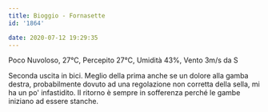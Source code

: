 ```yaml
---
title: Bioggio - Fornasette
id: '1864'

date: 2020-07-12 19:29:35
---
```


Poco Nuvoloso, 27°C, Percepito 27°C, Umidità 43%, Vento 3m/s da S

Seconda uscita in bici. Meglio della prima anche se un dolore alla gamba destra, probabilmente dovuto ad una regolazione non corretta della sella, mi ha un po' infastidito. Il ritorno è sempre in sofferenza perché le gambe iniziano ad essere stanche.

<!-- ![image](/images/2021/08/20200712-activity-map_hu23b11a20a89c92b4581ebc4134bbee7f_108599_700x0_resize_box_3.png) -->
